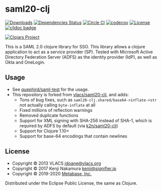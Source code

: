 # saml20-clj

[![Downloads](https://versions.deps.co/metabase/saml20-clj/downloads.svg)](https://versions.deps.co/metabase/saml20-clj)
[![Dependencies Status](https://versions.deps.co/metabase/saml20-clj/status.svg)](https://versions.deps.co/metabase/saml20-clj)
[![Circle CI](https://circleci.com/gh/metabase/saml20-clj.svg?style=svg)](https://circleci.com/gh/metabase/saml20-clj)
[![codecov](https://codecov.io/gh/metabase/saml20-clj/branch/master/graph/badge.svg)](https://codecov.io/gh/metabase/saml20-clj)
[![License](https://img.shields.io/badge/license-Eclipse%20Public%20License-blue.svg)](https://raw.githubusercontent.com/metabase/saml20-clj/master/LICENSE)
[![cljdoc badge](https://cljdoc.org/badge/metabase/saml20-clj)](https://cljdoc.org/d/metabase/saml20-clj/CURRENT)

[![Clojars Project](https://clojars.org/metabase/saml20-clj/latest-version.svg)](http://clojars.org/metabase/saml20-clj)


This is a SAML 2.0 clojure library for SSO.
This library allows a clojure application to act as a service provider (SP).
Tested with Microsoft Active Directory Federation Server (ADFS) as the identity provider (IdP), as well as Okta and OneLogin.

## Usage

*  See [quephird/saml-test](https://github.com/quephird/saml-test) for the usage.
*  This repository is forked from [vlacs/saml20-clj](https://github.com/vlacs/saml20-clj), and adds:
   *  Tons of bug fixes, such as `saml20-clj.shared/base64->inflate->str` not actually calling `byte-inflate` at all
   *  Fixed millions of reflection warnings
   *  Removed duplicate functions
   *  Support for XML signing with SHA-256 instead of SHA-1, which is required by ADFS by default (via [k2n/saml20-clj](https://github.com/k2n/saml20-clj))
   *  Support for Clojure 1.10+
   *  Support for base-64 encodings that contain newlines

## License

* Copyright © 2013 VLACS <jdoane@vlacs.org>
* Copyright © 2017 Kenji Nakamura <kenji@signifier.jp>
* Copyright © 2019-2020 [Metabase, Inc.](https://metabase.com)

Distributed under the Eclipse Public License, the same as Clojure.
